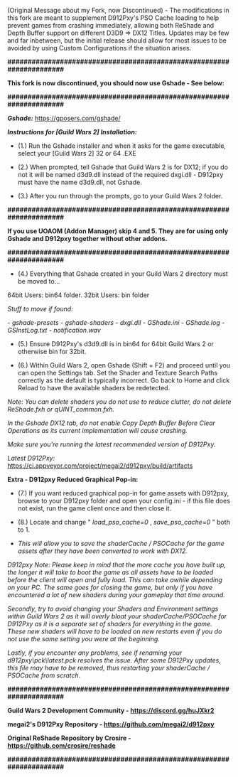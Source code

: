 (Original Message about my Fork, now Discontinued) - The modifications in this fork are meant to supplement D912Pxy's PSO Cache loading to help prevent games from crashing immediately, allowing both ReShade and Depth Buffer support on different D3D9 => DX12 Titles. Updates may be few and far inbetween, but the initial release should allow for most issues to be avoided by using Custom Configurations if the situation arises.

**#####################################################################**

**This fork is now discontinued, you should now use Gshade - See below:**

**#####################################################################**

***Gshade:*** https://gposers.com/gshade/

***Instructions for [Guild Wars 2] Installation:***

- (1.) Run the Gshade installer and when it asks for the game executable, select your [Guild Wars 2] 32 or 64 .EXE

- (2.) When prompted, tell Gshade that Guild Wars 2 is for DX12; if you do not it will be named d3d9.dll instead of the required dxgi.dll - D912pxy must have the name d3d9.dll, not Gshade.

- (3.) After you run through the prompts, go to your Guild Wars 2 folder. 

**#####################################################################**

**If you use UOAOM (Addon Manager) skip 4 and 5. They are for using only Gshade and D912pxy together without other addons.**

**#####################################################################**

- (4.) Everything that Gshade created in your Guild Wars 2 directory must be moved to...

64bit Users: bin64 folder.
32bit Users:  bin folder

*Stuff to move if found:*

  *- gshade-presets*
  *- gshade-shaders*
  *- dxgi.dll*
  *- GShade.ini*
  *- GShade.log*
  *- GSInstLog.txt*
  *- notification.wav*

- (5.) Ensure D912Pxy's d3d9.dll is in bin64 for 64bit Guild Wars 2 or otherwise bin  for 32bit.

- (6.) Within Guild Wars 2, open Gshade (Shift + F2) and proceed until you can open the Settings tab.  Set the Shader and Texture Search Paths correctly as the default is typically incorrect. Go back to Home and click Reload to have the available shaders be redetected.

*Note: You can delete shaders you do not use to reduce clutter, do not delete ReShade.fxh or qUINT_common.fxh.*

*In the Gshade DX12 tab, do not enable Copy Depth Buffer Before Clear Operations as its current implementation will cause crashing.*

*Make sure you're running the latest recommended version of D912Pxy.*

*Latest D912Pxy:*
https://ci.appveyor.com/project/megai2/d912pxy/build/artifacts

**Extra - D912pxy Reduced Graphical Pop-in:**

- (7.) If you want reduced graphical pop-in for game assets with D912pxy, browse to your D912pxy folder and open your config.ini - if this file does not exist, run the game client once and then close it.

- (8.) Locate and change " *load_pso_cache=0* ,  *save_pso_cache=0* " both to 1.

- *This will allow you to save the shaderCache / PSOCache for the game assets after they have been converted to work with DX12.*

*D912pxy Note: Please keep in mind that the more cache you have built up, the longer it will take to boot the game as all assets have to be loaded before the client will open and fully load.  This can take awhile depending on your PC.  The same goes for closing the game, but only if you have encountered a lot of new shaders during your gameplay that time around.*

*Secondly, try to avoid changing your Shaders and Environment settings within Guild Wars 2 as it will overly bloat your shaderCache/PSOCache for D912Pxy as it is a separate set of shaders for everything in the game.  These new shaders will have to be loaded on new restarts even if you do not use the same setting you were at the beginning.*

*Lastly, if you encounter any problems, see if renaming your d912pxy\pck\latest.pck resolves the issue.  After some D912Pxy updates, this file may have to be removed, thus restarting your shaderCache / PSOCache from scratch.*



**#####################################################################**

**Guild Wars 2 Development Community - https://discord.gg/huJXkr2**

**megai2's D912Pxy Repository - https://github.com/megai2/d912pxy**

**Original ReShade Repository by Crosire - https://github.com/crosire/reshade**

**#####################################################################**
